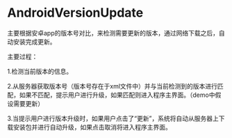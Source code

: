 # AndroidVersionUpdate
主要根据安卓app的版本号对比，来检测需要更新的版本，通过网络下载之后，自动安装完成更新。

主要过程：

1.检测当前版本的信息。

2.从服务器获取版本号（版本号存在于xml文件中）并与当前检测到的版本进行匹配，如果不匹配，提示用户进行升级，如果匹配则进入程序主界面。（demo中假设需要更新）

3.当提示用户进行版本升级时，如果用户点击了“更新”，系统将自动从服务器上下载安装包并进行自动升级，如果点击取消将进入程序主界面。
